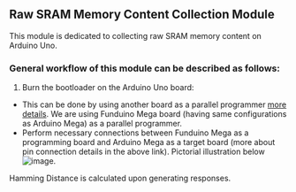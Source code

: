## Raw SRAM Memory Content Collection Module

This module is dedicated to collecting raw SRAM memory content on Arduino Uno.

### General workflow of this module can be described as follows:
1. Burn the bootloader on the Arduino Uno board:
*  This can be done by using another board as a parallel programmer [more details](https://support.arduino.cc/hc/en-us/articles/4841602539164-Burn-the-bootloader-on-UNO-Mega-and-classic-Nano-using-another-Arduino#ide). We are using Funduino Mega board (having same configurations as Arduino Mega) as a parallel programmer.
*  Perform necessary connections between Funduino Mega as a programming board and Arduino Mega as a target board (more about pin connection details in the above link). Pictorial illustration below ![image](boards-connections.png "Funduino Mega as a Parallel Programmer").      


Hamming Distance is calculated upon generating responses.
